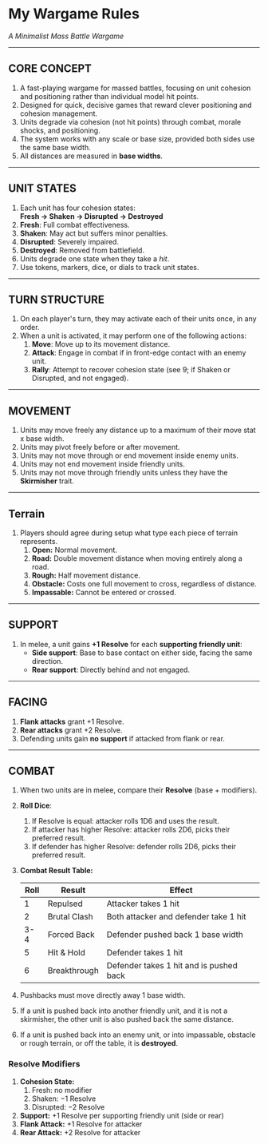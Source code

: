 # My Wargame Rules
*A Minimalist Mass Battle Wargame*

---

## CORE CONCEPT  
1. A fast-playing wargame for massed battles, focusing on unit cohesion and positioning rather than individual model hit points.
1. Designed for quick, decisive games that reward clever positioning and cohesion management.
1. Units degrade via cohesion (not hit points) through combat, morale shocks, and positioning.  
1. The system works with any scale or base size, provided both sides use the same base width.
1. All distances are measured in **base widths**.

---

## UNIT STATES  
1. Each unit has four cohesion states:  
   **Fresh → Shaken → Disrupted → Destroyed**
1. **Fresh**: Full combat effectiveness.
1. **Shaken**: May act but suffers minor penalties.
1. **Disrupted**: Severely impaired.
1. **Destroyed**: Removed from battlefield.
1. Units degrade one state when they take a *hit*.  
1. Use tokens, markers, dice, or dials to track unit states.

---

## TURN STRUCTURE  
1. On each player's turn, they may activate each of their units once, in any order.
1. When a unit is activated, it may perform one of the following actions:
    1. **Move**: Move up to its movement distance.
    1. **Attack**: Engage in combat if in front-edge contact with an enemy unit.
    1. **Rally**: Attempt to recover cohesion state (see 9; if Shaken or Disrupted, and not engaged).

---

## MOVEMENT  
1. Units may move freely any distance up to a maximum of their move stat x base width.  
1. Units may pivot freely before or after movement.  
1. Units may not move through or end movement inside enemy units.
1. Units may not end movement inside friendly units.
1. Units may not move through friendly units unless they have the **Skirmisher** trait.

---

## Terrain

1. Players should agree during setup what type each piece of terrain represents.  
    1. **Open:** Normal movement.  
    1. **Road:** Double movement distance when moving entirely along a road.  
    1. **Rough:** Half movement distance.  
    1. **Obstacle:** Costs one full movement to cross, regardless of distance.  
    1. **Impassable:** Cannot be entered or crossed.  

---

## SUPPORT  
1. In melee, a unit gains **+1 Resolve** for each **supporting friendly unit**:  
   - **Side support**: Base to base contact on either side, facing the same direction.
   - **Rear support**: Directly behind and not engaged.  

---

## FACING  
1. **Flank attacks** grant +1 Resolve.  
1. **Rear attacks** grant +2 Resolve.  
1. Defending units gain **no support** if attacked from flank or rear.

---

## COMBAT

1. When two units are in melee, compare their **Resolve** (base + modifiers).
1. **Roll Dice**:  
   1. If Resolve is equal: attacker rolls 1D6 and uses the result.
   1. If attacker has higher Resolve: attacker rolls 2D6, picks their preferred result.
   1. If defender has higher Resolve: defender rolls 2D6, picks their preferred result.
1. **Combat Result Table:**

   | Roll | Result       | Effect                                  |
   | ---- | ------------ | --------------------------------------- |
   | 1    | Repulsed     | Attacker takes 1 hit                    |
   | 2    | Brutal Clash | Both attacker and defender take 1 hit   |
   | 3-4  | Forced Back  | Defender pushed back 1 base width       |
   | 5    | Hit & Hold   | Defender takes 1 hit                    |
   | 6    | Breakthrough | Defender takes 1 hit and is pushed back |

1. Pushbacks must move directly away 1 base width.
1. If a unit is pushed back into another friendly unit, and it is not a skirmisher, the other unit is also pushed back the same distance.
1. If a unit is pushed back into an enemy unit, or into impassable, obstacle or rough terrain, or off the table, it is **destroyed**.

### Resolve Modifiers

1. **Cohesion State:**
   1. Fresh: no modifier
   1. Shaken: −1 Resolve
   1. Disrupted: −2 Resolve
1. **Support:** +1 Resolve per supporting friendly unit (side or rear)
1. **Flank Attack:** +1 Resolve for attacker
1. **Rear Attack:** +2 Resolve for attacker
